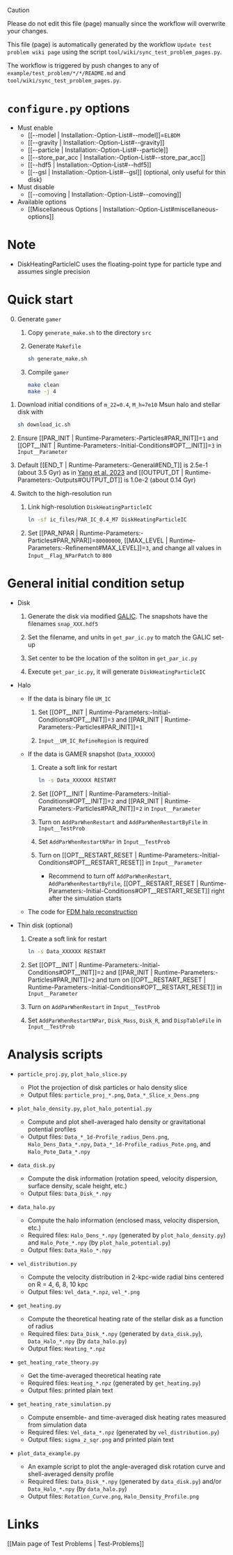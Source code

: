 > [!CAUTION]
> Please do not edit this file (page) manually since the workflow will overwrite your changes.
>
> This file (page) is automatically generated by the workflow `Update test problem wiki page` using the script `tool/wiki/sync_test_problem_pages.py`.
>
> The workflow is triggered by push changes to any of `example/test_problem/*/*/README.md` and `tool/wiki/sync_test_problem_pages.py`.


# `configure.py` options
- Must enable
  - [[--model | Installation:-Option-List#--model]]=`ELBDM`
  - [[--gravity | Installation:-Option-List#--gravity]]
  - [[--particle | Installation:-Option-List#--particle]]
  - [[--store_par_acc | Installation:-Option-List#--store_par_acc]]
  - [[--hdf5 | Installation:-Option-List#--hdf5]]
  - [[--gsl | Installation:-Option-List#--gsl]] (optional, only useful for thin disk)
- Must disable
  - [[--comoving | Installation:-Option-List#--comoving]]
- Available options
  - [[Miscellaneous Options | Installation:-Option-List#miscellaneous-options]]

# Note
- DiskHeatingParticleIC uses the floating-point type for particle type and assumes single precision

# Quick start
0. Generate `gamer`

   1. Copy `generate_make.sh` to the directory `src`

   2. Generate `Makefile`
      ```bash
      sh generate_make.sh
      ```

   3. Compile `gamer`
      ```bash
      make clean
      make -j 4
      ```

1. Download initial conditions of `m_22=0.4`, `M_h=7e10` Msun halo and stellar disk with
   ```bash
   sh download_ic.sh
   ```

2. Ensure [[PAR_INIT | Runtime-Parameters:-Particles#PAR_INIT]]=`1` and [[OPT__INIT | Runtime-Parameters:-Initial-Conditions#OPT__INIT]]=`3` in `Input__Parameter`

3. Default [[END_T | Runtime-Parameters:-General#END_T]] is 2.5e-1 (about 3.5 Gyr) as in [Yang et al. 2023](https://doi.org/10.1093/mnras/stae793) and [[OUTPUT_DT | Runtime-Parameters:-Outputs#OUTPUT_DT]] is 1.0e-2 (about 0.14 Gyr)

4. Switch to the high-resolution run

   1. Link high-resolution `DiskHeatingParticleIC`
      ```bash
      ln -sf ic_files/PAR_IC_0.4_M7 DiskHeatingParticleIC
      ```

   2. Set [[PAR_NPAR | Runtime-Parameters:-Particles#PAR_NPAR]]=`80000000`, [[MAX_LEVEL | Runtime-Parameters:-Refinement#MAX_LEVEL]]=`3`, and change all values in `Input__Flag_NParPatch` to `800`


# General initial condition setup
- Disk

  1. Generate the disk via modified [GALIC](https://github.com/HsunYeong/GALIC.git).
     The snapshots have the filenames `snap_XXX.hdf5`

  2. Set the filename, and units in `get_par_ic.py` to match the GALIC set-up

  3. Set center to be the location of the soliton in `get_par_ic.py`

  4. Execute `get_par_ic.py`, it will generate `DiskHeatingParticleIC`

- Halo

  - If the data is binary file `UM_IC`

    1. Set [[OPT__INIT | Runtime-Parameters:-Initial-Conditions#OPT__INIT]]=`3` and [[PAR_INIT | Runtime-Parameters:-Particles#PAR_INIT]]=`1`

    2. `Input__UM_IC_RefineRegion` is required

  - If the data is GAMER snapshot (`Data_XXXXXX`)

    1. Create a soft link for restart
       ```bash
       ln -s Data_XXXXXX RESTART
       ```

    2. Set [[OPT__INIT | Runtime-Parameters:-Initial-Conditions#OPT__INIT]]=`2` and [[PAR_INIT | Runtime-Parameters:-Particles#PAR_INIT]]=`2` in `Input__Parameter`

    3. Turn on `AddParWhenRestart` and `AddParWhenRestartByFile` in `Input__TestProb`

    4. Set `AddParWhenRestartNPar` in `Input__TestProb`

    5. Turn on [[OPT__RESTART_RESET | Runtime-Parameters:-Initial-Conditions#OPT__RESTART_RESET]] in `Input__Parameter`
       - Recommend to turn off `AddParWhenRestart`, `AddParWhenRestartByFile`, [[OPT__RESTART_RESET | Runtime-Parameters:-Initial-Conditions#OPT__RESTART_RESET]] right after the simulation starts

  - The code for [FDM halo reconstruction](https://github.com/calab-ntu/psidm-halo-reconstruction)

- Thin disk (optional)

  1. Create a soft link for restart
     ```bash
     ln -s Data_XXXXXX RESTART
     ```

  2. Set [[OPT__INIT | Runtime-Parameters:-Initial-Conditions#OPT__INIT]]=`2` and [[PAR_INIT | Runtime-Parameters:-Particles#PAR_INIT]]=`2` and turn on [[OPT__RESTART_RESET | Runtime-Parameters:-Initial-Conditions#OPT__RESTART_RESET]] in `Input__Parameter`

  3. Turn on `AddParWhenRestart` in `Input__TestProb`

  4. Set `AddParWhenRestartNPar`, `Disk_Mass`, `Disk_R`, and `DispTableFile` in `Input__TestProb`


# Analysis scripts
- `particle_proj.py`, `plot_halo_slice.py`

  - Plot the projection of disk particles or halo density slice
  - Output files: `particle_proj_*.png`, `Data_*_Slice_x_Dens.png`

- `plot_halo_density.py`, `plot_halo_potential.py`

  - Compute and plot shell-averaged halo density or gravitational potential profiles
  - Output files: `Data_*_1d-Profile_radius_Dens.png`, `Halo_Dens_Data_*.npy`, `Data_*_1d-Profile_radius_Pote.png`, and `Halo_Pote_Data_*.npy`

- `data_disk.py`

  - Compute the disk information (rotation speed, velocity dispersion, surface density, scale height, etc.)
  - Output files: `Data_Disk_*.npy`

- `data_halo.py`

  - Compute the halo information (enclosed mass, velocity dispersion, etc.)
  - Required files: `Halo_Dens_*.npy` (generated by `plot_halo_density.py`) and `Halo_Pote_*.npy` (by `plot_halo_potential.py`)
  - Output files: `Data_Halo_*.npy`

- `vel_distribution.py`

  - Compute the velocity distribution in 2-kpc-wide radial bins centered on R = 4, 6, 8, 10 kpc
  - Output files: `Vel_data_*.npz`, `vel_*.png`

- `get_heating.py`

  - Compute the theoretical heating rate of the stellar disk as a function of radius
  - Required files: `Data_Disk_*.npy` (generated by `data_disk.py`), `Data_Halo_*.npy` (by `data_halo.py`)
  - Output files: `Heating_*.npz`

- `get_heating_rate_theory.py`

  - Get the time-averaged theoretical heating rate
  - Required files: `Heating_*.npz` (generated by `get_heating.py`)
  - Output files: printed plain text

- `get_heating_rate_simulation.py`

  - Compute ensemble- and time-averaged disk heating rates measured from simulation data
  - Required files: `Vel_data_*.npz` (generated by `vel_distribution.py`)
  - Output files: `sigma_z_sqr.png` and printed plain text

- `plot_data_example.py`

  - An example script to plot the angle-averaged disk rotation curve and shell-averaged density profile
  - Required files: `Data_Disk_*.npy` (generated by `data_disk.py`) and/or `Data_Halo_*.npy` (by `data_halo.py`)
  - Output files: `Rotation_Curve.png`, `Halo_Density_Profile.png`

# Links
[[Main page of Test Problems | Test-Problems]]

